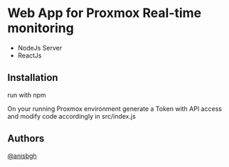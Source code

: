 
# Web App for Proxmox Real-time monitoring

* NodeJs Server
* ReactJs




## Installation

run with npm

On your running Proxmox environment generate a Token with API access and modify code accordingly in src/index.js
    
## Authors

[@anisbgh](https://github.com/anisbgh)
